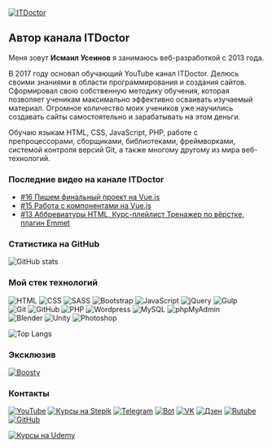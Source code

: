 [![ITDoctor](https://github.com/morphIsmail/morphIsmail/blob/main/assets/header.jpg)](https://www.youtube.com/c/ITDoctor)

## Автор канала ITDoctor
Меня зовут **Исмаил Усеинов** я занимаюсь веб-разработкой с 2013 года.

В 2017 году основал обучающий YouTube канал ITDoctor. Делюсь своими знаниями в области программирования и создания сайтов. Сформировал свою собственную методику обучения, которая позволяет ученикам максимально эффективно осваивать изучаемый материал. Огромное количество моих учеников уже научились создавать сайты самостоятельно и зарабатывать на этом деньги.

Обучаю языкам HTML, CSS, JavaScript, PHP, работе с препроцессорами, сборщиками, библиотеками, фреймворками, системой контроля версий Git,  а также многому другому из мира веб-технологий. 

### Последние видео на канале ITDoctor
<!-- YOUTUBE:START -->
- [#16 Пишем финальный проект на Vue.js](https://www.youtube.com/watch?v=f0DzY9H4tDk)
- [#15 Работа с компонентами на Vue.js](https://www.youtube.com/watch?v=IHwMKaoJCR8)
- [#13 Аббревиатуры HTML, Курс-плейлист Тренажер по вёрстке, плагин Emmet](https://www.youtube.com/watch?v=aYkwFD-lEJk)
<!-- YOUTUBE:END -->

### Статистика на GitHub
![GitHub stats](https://github-readme-stats.vercel.app/api?username=morphIsmail&show_icons=true&hide=prs,issues,contribs&theme=dark)

### Мой стек технологий
![HTML](https://img.shields.io/badge/-HTML-333?style=for-the-badge&logo=html5)
![CSS](https://img.shields.io/badge/-CSS-333?style=for-the-badge&logo=css3&logoColor=blue)
![SASS](https://img.shields.io/badge/-SASS-333?style=for-the-badge&logo=SASS)
![Bootstrap](https://img.shields.io/badge/-Bootstrap-333?style=for-the-badge&logo=Bootstrap)
![JavaScript](https://img.shields.io/badge/-JavaScript-333?style=for-the-badge&logo=javascript)
![jQuery](https://img.shields.io/badge/-jQuery-333?style=for-the-badge&logo=jQuery&logoColor=blue)
![Gulp](https://img.shields.io/badge/-Gulp-333?style=for-the-badge&logo=Gulp)  
![Git](https://img.shields.io/badge/-Git-333?style=for-the-badge&logo=Git)
![GitHub](https://img.shields.io/badge/-GitHub-333?style=for-the-badge&logo=GitHub)
![PHP](https://img.shields.io/badge/-PHP-333?style=for-the-badge&logo=PHP)
![Wordpress](https://img.shields.io/badge/-Wordpress-333?style=for-the-badge&logo=Wordpress&logoColor=blue)
![MySQL](https://img.shields.io/badge/-MySQL-333?style=for-the-badge)
![phpMyAdmin](https://img.shields.io/badge/-phpMyAdmin-333?style=for-the-badge)  
![Blender](https://img.shields.io/badge/-Blender-333?style=for-the-badge&logo=Blender)
![Unity](https://img.shields.io/badge/-Unity-333?style=for-the-badge&logo=Unity)
![Photoshop](https://img.shields.io/badge/-Photoshop-333?style=for-the-badge&logo=Photoshop)

![Top Langs](https://github-readme-stats.vercel.app/api/top-langs/?username=morphIsmail&layout=compact&theme=dark)

### Эксклюзив
[![Boosty](https://img.shields.io/badge/-Boosty-FFA318?style=for-the-badge)](https://boosty.to/itdoctor)

### Контакты
[![YouTube](https://img.shields.io/badge/-YouTube-333?style=for-the-badge&logo=YouTube&logoColor=FF0000)](https://www.youtube.com/c/ITDoctor)
[![Курсы на Stepik](https://img.shields.io/badge/-Курсы_на_Stepik-08a652?style=for-the-badge)](https://stepik.org/users/387773773/teach)
[![Telegram](https://img.shields.io/badge/-Telegram-333?style=for-the-badge&logo=telegram&logoColor=27A0D9)](https://t.me/itdoctor_official)
[![Bot](https://img.shields.io/badge/-Bot-333?style=for-the-badge)](https://t.me/itdoctorNavigatorBot?start)
[![VK](https://img.shields.io/badge/-VK-333?style=for-the-badge&logo=Vk&logoColor=27A0D9)](https://vk.com/itdoctorstudio)
[![Дзен](https://img.shields.io/badge/-Дзен-333?style=for-the-badge)](https://zen.yandex.ru/itdoctor)
[![Rutube](https://img.shields.io/badge/-Rutube-333?style=for-the-badge)](https://rutube.ru/channel/23500045/)
[![GitHub](https://img.shields.io/badge/-GitHub-333?style=for-the-badge&logo=GitHub&logoColor=fff)](https://github.com/morphIsmail)
<!-- [![Instagram](https://img.shields.io/badge/-Instagram-333?style=for-the-badge&logo=instagram&logoColor=B4068E)](https://instagram.com/ismail_asanovich) -->
[![Курсы на Udemy](https://img.shields.io/badge/-Udemy-333?style=for-the-badge&logo=Udemy&logoColor=fff)](https://www.udemy.com/user/useinov-ismail-asanovich/)
